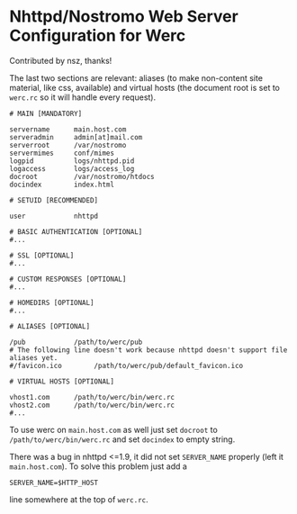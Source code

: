 Nhttpd/Nostromo  Web Server Configuration for Werc
==================================================

Contributed by nsz, thanks!

The last two sections are relevant: aliases (to make non-content site material,
like css, available) and virtual hosts (the document root is set to `werc.rc`
so it will handle every request).

    # MAIN [MANDATORY]
    
    servername      main.host.com
    serveradmin     admin[at]mail.com
    serverroot      /var/nostromo
    servermimes     conf/mimes
    logpid          logs/nhttpd.pid
    logaccess       logs/access_log
    docroot         /var/nostromo/htdocs
    docindex        index.html
    
    # SETUID [RECOMMENDED]
    
    user            nhttpd
    
    # BASIC AUTHENTICATION [OPTIONAL]
    #...
    
    # SSL [OPTIONAL]
    #...
    
    # CUSTOM RESPONSES [OPTIONAL]
    #...
    
    # HOMEDIRS [OPTIONAL]
    #...
    
    # ALIASES [OPTIONAL]
    
    /pub            /path/to/werc/pub
    # The following line doesn't work because nhttpd doesn't support file aliases yet.
    #/favicon.ico        /path/to/werc/pub/default_favicon.ico
    
    # VIRTUAL HOSTS [OPTIONAL]
    
    vhost1.com      /path/to/werc/bin/werc.rc
    vhost2.com      /path/to/werc/bin/werc.rc
    #...

To use werc on `main.host.com` as well just set `docroot` to `/path/to/werc/bin/werc.rc`
and set `docindex` to empty string.

There was a bug in nhttpd <=1.9, it did not set `SERVER_NAME` properly (left it `main.host.com`).
To solve this problem just add a

    SERVER_NAME=$HTTP_HOST

line somewhere at the top of `werc.rc`.



